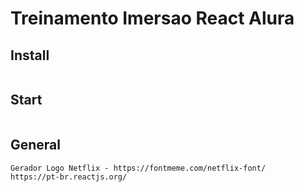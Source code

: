 # Treinamento Imersao React Alura

## Install
```
```

## Start
```
```

## General
```
Gerador Logo Netflix - https://fontmeme.com/netflix-font/
https://pt-br.reactjs.org/
```
